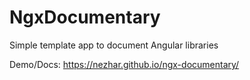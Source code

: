 # NgxDocumentary

Simple template app to document Angular libraries

Demo/Docs: https://nezhar.github.io/ngx-documentary/
